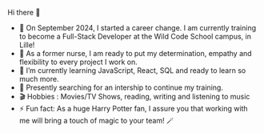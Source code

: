 Hi there 👋

- 🔭 On September 2024, I started a career change. I am currently training to become a Full-Stack Developer at the Wild Code School campus, in Lille!
- 💊 As a former nurse, I am ready to put my determination, empathy and flexibility to every project I work on.
- 🌱 I’m currently learning JavaScript, React, SQL and ready to learn so much more.
- 🔎 Presently searching for an intership to continue my training.
- 🎬 Hobbies : Movies/TV Shows, reading, writing and listening to music
- ⚡ Fun fact: As a huge Harry Potter fan, I assure you that working with me will bring a touch of magic to your team! 🪄

